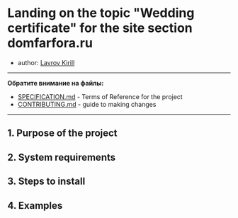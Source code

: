 # Landing on the topic "Wedding certificate" for the site section domfarfora.ru

* author: [Lavrov Kirill](https://github.com/zeves095)

---

**Обратите внимание на файлы:**
- [SPECIFICATION.md](SPECIFICATION.md) - Terms of Reference for the project
- [CONTRIBUTING.md](CONTRIBUTING.md) - guide to making changes

---

## 1. Purpose of the project

## 2. System requirements

## 3. Steps to install

## 4. Examples
